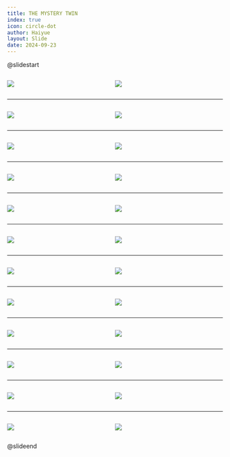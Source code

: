 ```yaml
---
title: THE MYSTERY TWIN
index: true
icon: circle-dot
author: Haiyue
layout: Slide
date: 2024-09-23
---
```

 
@slidestart

<div style="display:flex">
<div style="flex:1">

![](/reading/english/Level-Y/THE%20MYSTERY%20TWIN/001.webp)
</div>
<div style="flex:1">

![](/reading/english/Level-Y/THE%20MYSTERY%20TWIN/002.webp)
</div>
</div>

---

<div style="display:flex">
<div style="flex:1">

![](/reading/english/Level-Y/THE%20MYSTERY%20TWIN/003.webp)
</div>
<div style="flex:1">

![](/reading/english/Level-Y/THE%20MYSTERY%20TWIN/004.webp)
</div>
</div>

---

<div style="display:flex">
<div style="flex:1">

![](/reading/english/Level-Y/THE%20MYSTERY%20TWIN/005.webp)
</div>
<div style="flex:1">

![](/reading/english/Level-Y/THE%20MYSTERY%20TWIN/006.webp)
</div>
</div>

---

<div style="display:flex">
<div style="flex:1">

![](/reading/english/Level-Y/THE%20MYSTERY%20TWIN/007.webp)
</div>
<div style="flex:1">

![](/reading/english/Level-Y/THE%20MYSTERY%20TWIN/008.webp)
</div>
</div>

---

<div style="display:flex">
<div style="flex:1">

![](/reading/english/Level-Y/THE%20MYSTERY%20TWIN/009.webp)
</div>
<div style="flex:1">

![](/reading/english/Level-Y/THE%20MYSTERY%20TWIN/010.webp)
</div>
</div>

---

<div style="display:flex">
<div style="flex:1">

![](/reading/english/Level-Y/THE%20MYSTERY%20TWIN/011.webp)
</div>
<div style="flex:1">

![](/reading/english/Level-Y/THE%20MYSTERY%20TWIN/012.webp)
</div>
</div>

---

<div style="display:flex">
<div style="flex:1">

![](/reading/english/Level-Y/THE%20MYSTERY%20TWIN/013.webp)
</div>
<div style="flex:1">

![](/reading/english/Level-Y/THE%20MYSTERY%20TWIN/014.webp)
</div>
</div>

---

<div style="display:flex">
<div style="flex:1">

![](/reading/english/Level-Y/THE%20MYSTERY%20TWIN/015.webp)
</div>
<div style="flex:1">

![](/reading/english/Level-Y/THE%20MYSTERY%20TWIN/016.webp)
</div>
</div>

---

<div style="display:flex">
<div style="flex:1">

![](/reading/english/Level-Y/THE%20MYSTERY%20TWIN/017.webp)
</div>
<div style="flex:1">

![](/reading/english/Level-Y/THE%20MYSTERY%20TWIN/018.webp)
</div>
</div>

---

<div style="display:flex">
<div style="flex:1">

![](/reading/english/Level-Y/THE%20MYSTERY%20TWIN/019.webp)
</div>
<div style="flex:1">

![](/reading/english/Level-Y/THE%20MYSTERY%20TWIN/020.webp)
</div>
</div>

---

<div style="display:flex">
<div style="flex:1">

![](/reading/english/Level-Y/THE%20MYSTERY%20TWIN/021.webp)
</div>
<div style="flex:1">

![](/reading/english/Level-Y/THE%20MYSTERY%20TWIN/022.webp)
</div>
</div>

---

<div style="display:flex">
<div style="flex:1">

![](/reading/english/Level-Y/THE%20MYSTERY%20TWIN/023.webp)
</div>
<div style="flex:1">

![](/reading/english/Level-Y/THE%20MYSTERY%20TWIN/024.webp)
</div>
</div>

@slideend